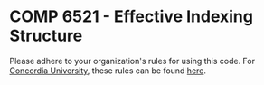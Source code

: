 # COMP 6521 - Effective Indexing Structure
Please adhere to your organization's rules for using this code. For [Concordia University](http://www.concordia.ca), these rules can be found [here](http://www.concordia.ca/students/academic-integrity/offences.html).
